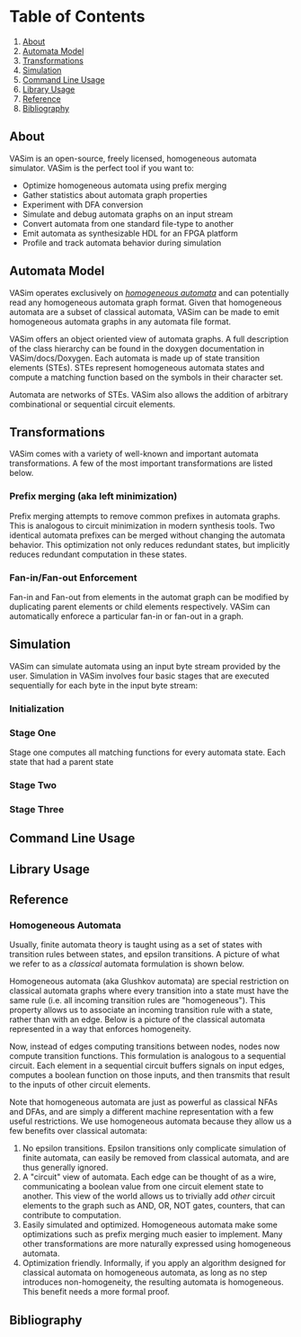 # Table of Contents
1. [About](#about)
2. [Automata Model](#automata-model)
3. [Transformations](#transformations)
4. [Simulation](#simulation)
5. [Command Line Usage](#command-line-usage)
6. [Library Usage](#library)
7. [Reference](#reference)
8. [Bibliography](#bibliography)

## About
VASim is an open-source, freely licensed, homogeneous automata simulator. VASim is the perfect tool if you want to:

* Optimize homogeneous automata using prefix merging
* Gather statistics about automata graph properties
* Experiment with DFA conversion
* Simulate and debug automata graphs on an input stream
* Convert automata from one standard file-type to another
* Emit automata as synthesizable HDL for an FPGA platform
* Profile and track automata behavior during simulation


## Automata Model
VASim operates exclusively on [_homogeneous automata_](#homogeneous-automata) and can potentially read any homogeneous automata graph format. Given that homogeneous automata are a subset of classical automata, VASim can be made to emit homogeneous automata graphs in any automata file format.

VASim offers an object oriented view of automata graphs. A full description of the class hierarchy can be found in the doxygen documentation in VASim/docs/Doxygen. Each automata is made up of state transition elements (STEs). STEs represent homogeneous automata states and compute a matching function based on the symbols in their character set.

Automata are networks of STEs. VASim also allows the addition of arbitrary combinational or sequential circuit elements.

## Transformations
VASim comes with a variety of well-known and important automata transformations. A few of the most important transformations are listed below.

### Prefix merging (aka left minimization)
Prefix merging attempts to remove common prefixes in automata graphs. This is analogous to circuit minimization in modern synthesis tools. Two identical automata prefixes can be merged without changing the automata behavior. This optimization not only reduces redundant states, but implicitly reduces redundant computation in these states.

### Fan-in/Fan-out Enforcement
Fan-in and Fan-out from elements in the automat graph can be modified by duplicating parent elements or child elements respectively. VASim can automatically enforece a particular fan-in or fan-out in a graph.

## Simulation
VASim can simulate automata using an input byte stream provided by the user. Simulation in VASim involves four basic stages that are executed sequentially for each byte in the input byte stream:

### Initialization

### Stage One
Stage one computes all matching functions for every automata state. Each state that had a parent state 

### Stage Two

### Stage Three

## Command Line Usage

## Library Usage

## Reference
### Homogeneous Automata
Usually, finite automata theory is taught using as a set of states with transition rules between states, and epsilon transitions. A picture of what we refer to as a _classical_ automata formulation is shown below.

Homogeneous automata (aka Glushkov automata) are special restriction on classical automata graphs where every transition into a state must have the same rule (i.e. all incoming transition rules are "homogeneous"). This property allows us to associate an incoming transition rule with a state, rather than with an edge. Below is a picture of the classical automata represented in a way that enforces homogeneity.

Now, instead of edges computing transitions between nodes, nodes now compute transition functions. This formulation is analogous to a sequential circuit. Each element in a sequential circuit buffers signals on input edges, computes a boolean function on those inputs, and then transmits that result to the inputs of other circuit elements.

Note that homogeneous automata are just as powerful as classical NFAs and DFAs, and are simply a different machine representation with a few useful restrictions. We use homogeneous automata because they allow us a few benefits over classical automata:
1. No epsilon transitions. Epsilon transitions only complicate simulation of finite automata, can easily be removed from classical automata, and are thus generally ignored.
2. A "circuit" view of automata. Each edge can be thought of as a wire, communicating a boolean value from one circuit element state to another. This view of the world allows us to trivially add _other_ circuit elements to the graph such as AND, OR, NOT gates, counters, that can contribute to computation.
3. Easily simulated and optimized. Homogeneous automata make some optimizations such as prefix merging much easier to implement. Many other transformations are more naturally expressed using homogeneous automata.
4. Optimization friendly. Informally, if you apply an algorithm designed for classical automata on homogeneous automata, as long as no step introduces non-homogeneity, the resulting automata is homogeneous. This benefit needs a more formal proof.

## Bibliography

